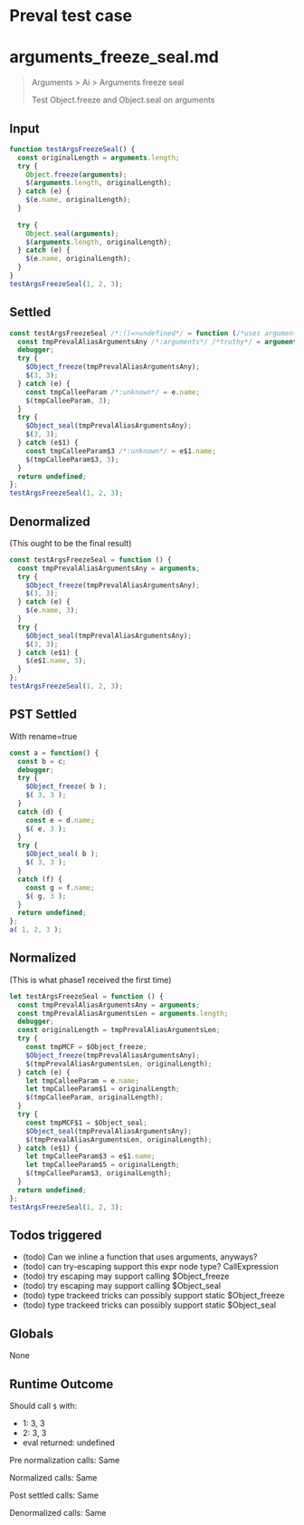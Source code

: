 # Preval test case

# arguments_freeze_seal.md

> Arguments > Ai > Arguments freeze seal
>
> Test Object.freeze and Object.seal on arguments

## Input

`````js filename=intro
function testArgsFreezeSeal() {
  const originalLength = arguments.length;
  try {
    Object.freeze(arguments);
    $(arguments.length, originalLength);
  } catch (e) {
    $(e.name, originalLength);
  }
  
  try {
    Object.seal(arguments);
    $(arguments.length, originalLength);
  } catch (e) {
    $(e.name, originalLength);
  }
}
testArgsFreezeSeal(1, 2, 3);
`````


## Settled


`````js filename=intro
const testArgsFreezeSeal /*:()=>undefined*/ = function (/*uses arguments*/) {
  const tmpPrevalAliasArgumentsAny /*:arguments*/ /*truthy*/ = arguments;
  debugger;
  try {
    $Object_freeze(tmpPrevalAliasArgumentsAny);
    $(3, 3);
  } catch (e) {
    const tmpCalleeParam /*:unknown*/ = e.name;
    $(tmpCalleeParam, 3);
  }
  try {
    $Object_seal(tmpPrevalAliasArgumentsAny);
    $(3, 3);
  } catch (e$1) {
    const tmpCalleeParam$3 /*:unknown*/ = e$1.name;
    $(tmpCalleeParam$3, 3);
  }
  return undefined;
};
testArgsFreezeSeal(1, 2, 3);
`````


## Denormalized
(This ought to be the final result)

`````js filename=intro
const testArgsFreezeSeal = function () {
  const tmpPrevalAliasArgumentsAny = arguments;
  try {
    $Object_freeze(tmpPrevalAliasArgumentsAny);
    $(3, 3);
  } catch (e) {
    $(e.name, 3);
  }
  try {
    $Object_seal(tmpPrevalAliasArgumentsAny);
    $(3, 3);
  } catch (e$1) {
    $(e$1.name, 3);
  }
};
testArgsFreezeSeal(1, 2, 3);
`````


## PST Settled
With rename=true

`````js filename=intro
const a = function() {
  const b = c;
  debugger;
  try {
    $Object_freeze( b );
    $( 3, 3 );
  }
  catch (d) {
    const e = d.name;
    $( e, 3 );
  }
  try {
    $Object_seal( b );
    $( 3, 3 );
  }
  catch (f) {
    const g = f.name;
    $( g, 3 );
  }
  return undefined;
};
a( 1, 2, 3 );
`````


## Normalized
(This is what phase1 received the first time)

`````js filename=intro
let testArgsFreezeSeal = function () {
  const tmpPrevalAliasArgumentsAny = arguments;
  const tmpPrevalAliasArgumentsLen = arguments.length;
  debugger;
  const originalLength = tmpPrevalAliasArgumentsLen;
  try {
    const tmpMCF = $Object_freeze;
    $Object_freeze(tmpPrevalAliasArgumentsAny);
    $(tmpPrevalAliasArgumentsLen, originalLength);
  } catch (e) {
    let tmpCalleeParam = e.name;
    let tmpCalleeParam$1 = originalLength;
    $(tmpCalleeParam, originalLength);
  }
  try {
    const tmpMCF$1 = $Object_seal;
    $Object_seal(tmpPrevalAliasArgumentsAny);
    $(tmpPrevalAliasArgumentsLen, originalLength);
  } catch (e$1) {
    let tmpCalleeParam$3 = e$1.name;
    let tmpCalleeParam$5 = originalLength;
    $(tmpCalleeParam$3, originalLength);
  }
  return undefined;
};
testArgsFreezeSeal(1, 2, 3);
`````


## Todos triggered


- (todo) Can we inline a function that uses arguments, anyways?
- (todo) can try-escaping support this expr node type? CallExpression
- (todo) try escaping may support calling $Object_freeze
- (todo) try escaping may support calling $Object_seal
- (todo) type trackeed tricks can possibly support static $Object_freeze
- (todo) type trackeed tricks can possibly support static $Object_seal


## Globals


None


## Runtime Outcome


Should call `$` with:
 - 1: 3, 3
 - 2: 3, 3
 - eval returned: undefined

Pre normalization calls: Same

Normalized calls: Same

Post settled calls: Same

Denormalized calls: Same
